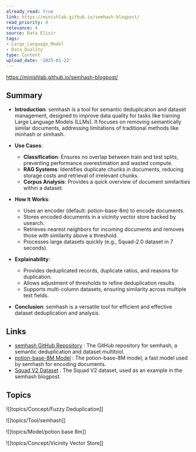 ```yaml
---
already_read: true
link: https://minishlab.github.io/semhash-blogpost/
read_priority: 0
relevance: 4
source: Data Elixir
tags:
- Large_Language_Model
- Data_Quality
type: Content
upload_date: '2025-01-22'
---
```


https://minishlab.github.io/semhash-blogpost/
## Summary

- **Introduction**: semhash is a tool for semantic deduplication and dataset management, designed to improve data quality for tasks like training Large Language Models (LLMs). It focuses on removing semantically similar documents, addressing limitations of traditional methods like minhash or simhash.

- **Use Cases**:
  - **Classification**: Ensures no overlap between train and test splits, preventing performance overestimation and wasted compute.
  - **RAG Systems**: Identifies duplicate chunks in documents, reducing storage costs and retrieval of irrelevant chunks.
  - **Corpus Analysis**: Provides a quick overview of document similarities within a dataset.

- **How It Works**:
  - Uses an encoder (default: potion-base-8m) to encode documents.
  - Stores encoded documents in a vicinity vector store backed by usearch.
  - Retrieves nearest neighbors for incoming documents and removes those with similarity above a threshold.
  - Processes large datasets quickly (e.g., Squad-2.0 dataset in 7 seconds).

- **Explainability**:
  - Provides deduplicated records, duplicate ratios, and reasons for duplication.
  - Allows adjustment of thresholds to refine deduplication results.
  - Supports multi-column datasets, ensuring similarity across multiple text fields.

- **Conclusion**: semhash is a versatile tool for efficient and effective dataset deduplication and analysis.
## Links

- [semhash GitHub Repository](https://github.com/MinishLab/semhash) : The GitHub repository for semhash, a semantic deduplication and dataset multitool.
- [potion-base-8M Model](https://huggingface.co/minishlab/potion-base-8M) : The potion-base-8M model, a fast model used by semhash for encoding documents.
- [Squad V2 Dataset](https://huggingface.co/datasets/rajpurkar/squad_v2) : The Squad V2 dataset, used as an example in the semhash blogpost.

## Topics

![[topics/Concept/Fuzzy Deduplication]]

![[topics/Tool/semhash]]

![[topics/Model/potion base 8m]]

![[topics/Concept/Vicinity Vector Store]]